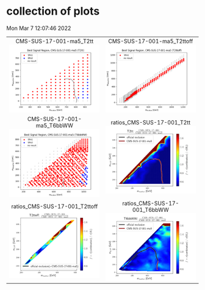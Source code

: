 # collection of plots
Mon Mar  7 12:07:46 2022

|                    |                  |
|:------------------:|:----------------:|
|  CMS-SUS-17-001-ma5_T2tt ![./bestSR_CMS-SUS-17-001-ma5_T2tt.png](./bestSR_CMS-SUS-17-001-ma5_T2tt.png?1646651266.0687306) |  CMS-SUS-17-001-ma5_T2ttoff ![./bestSR_CMS-SUS-17-001-ma5_T2ttoff.png](./bestSR_CMS-SUS-17-001-ma5_T2ttoff.png?1646651266.0687306) |
|  CMS-SUS-17-001-ma5_T6bbWW ![./bestSR_CMS-SUS-17-001-ma5_T6bbWW.png](./bestSR_CMS-SUS-17-001-ma5_T6bbWW.png?1646651266.0687306) |  ratios_CMS-SUS-17-001_T2tt ![./ratios_CMS-SUS-17-001_T2tt.png](./ratios_CMS-SUS-17-001_T2tt.png?1646651266.0687306) |
|  ratios_CMS-SUS-17-001_T2ttoff ![./ratios_CMS-SUS-17-001_T2ttoff.png](./ratios_CMS-SUS-17-001_T2ttoff.png?1646651266.0687306) |  ratios_CMS-SUS-17-001_T6bbWW ![./ratios_CMS-SUS-17-001_T6bbWW.png](./ratios_CMS-SUS-17-001_T6bbWW.png?1646651266.0687306) |
